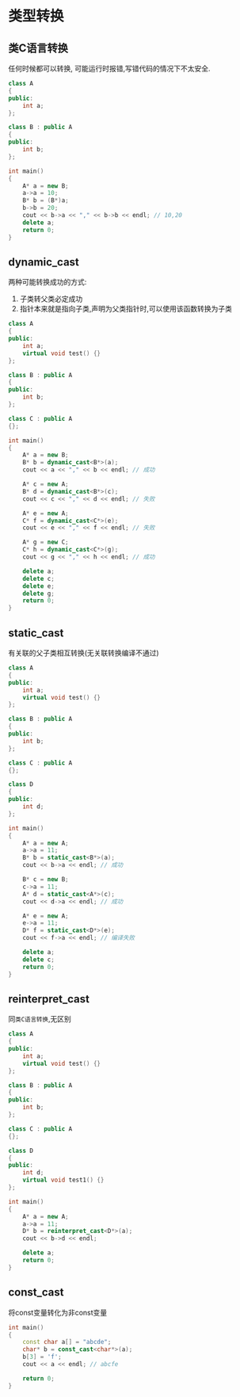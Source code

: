 # 类型转换

## 类C语言转换

任何时候都可以转换,
可能运行时报错,写错代码的情况下不太安全.

```cpp
class A
{
public:
	int a;
};

class B : public A
{
public:
	int b;
};

int main()
{
	A* a = new B;
	a->a = 10;
	B* b = (B*)a;
	b->b = 20;
	cout << b->a << "," << b->b << endl; // 10,20
	delete a;
	return 0;
}
```

## dynamic_cast

两种可能转换成功的方式:
1. 子类转父类必定成功
2. 指针本来就是指向子类,声明为父类指针时,可以使用该函数转换为子类

```cpp
class A
{
public:
	int a;
	virtual void test() {}
};

class B : public A
{
public:
	int b;
};

class C : public A
{};

int main()
{
	A* a = new B;
	B* b = dynamic_cast<B*>(a);
	cout << a << "," << b << endl; // 成功

	A* c = new A;
	B* d = dynamic_cast<B*>(c);
	cout << c << "," << d << endl; // 失败

	A* e = new A;
	C* f = dynamic_cast<C*>(e);
	cout << e << "," << f << endl; // 失败

	A* g = new C;
	C* h = dynamic_cast<C*>(g);
	cout << g << "," << h << endl; // 成功

	delete a;
	delete c;
	delete e;
	delete g;
	return 0;
}
```

## static_cast

有关联的父子类相互转换(无关联转换编译不通过)

```cpp
class A
{
public:
	int a;
	virtual void test() {}
};

class B : public A
{
public:
	int b;
};

class C : public A
{};

class D
{
public:
	int d;
};

int main()
{
	A* a = new A;
	a->a = 11;
	B* b = static_cast<B*>(a);
	cout << b->a << endl; // 成功

	B* c = new B;
	c->a = 11;
	A* d = static_cast<A*>(c);
	cout << d->a << endl; // 成功

	A* e = new A;
	e->a = 11;
	D* f = static_cast<D*>(e);
	cout << f->a << endl; // 编译失败

	delete a;
	delete c;
	return 0;
}
```

## reinterpret_cast

同`类C语言转换`,无区别

```cpp
class A
{
public:
	int a;
	virtual void test() {}
};

class B : public A
{
public:
	int b;
};

class C : public A
{};

class D
{
public:
	int d;
	virtual void test1() {}
};

int main()
{
	A* a = new A;
	a->a = 11;
	D* b = reinterpret_cast<D*>(a);
	cout << b->d << endl;

	delete a;
	return 0;
}
```

## const_cast

将const变量转化为非const变量

```cpp
int main()
{
	const char a[] = "abcde";
	char* b = const_cast<char*>(a);
	b[3] = 'f';
	cout << a << endl; // abcfe

	return 0;
}
```
